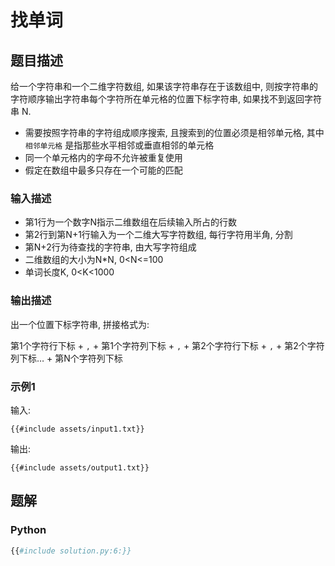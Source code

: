 # 找单词

## 题目描述

给一个字符串和一个二维字符数组, 如果该字符串存在于该数组中, 则按字符串的字符顺序输出字符串每个字符所在单元格的位置下标字符串,
如果找不到返回字符串 N.

- 需要按照字符串的字符组成顺序搜索, 且搜索到的位置必须是相邻单元格, 其中 `相邻单元格` 是指那些水平相邻或垂直相邻的单元格
- 同一个单元格内的字母不允许被重复使用
- 假定在数组中最多只存在一个可能的匹配

### 输入描述

- 第1行为一个数字N指示二维数组在后续输入所占的行数
- 第2行到第N+1行输入为一个二维大写字符数组, 每行字符用半角, 分割
- 第N+2行为待查找的字符串, 由大写字符组成
- 二维数组的大小为N*N, 0<N<=100
- 单词长度K, 0<K<1000

### 输出描述

出一个位置下标字符串, 拼接格式为:

第1个字符行下标 + `,` + 第1个字符列下标 + `,` + 第2个字符行下标 + `,` + 第2个字符列下标… + 第N个字符列下标

### 示例1

输入:

```text
{{#include assets/input1.txt}}
```

输出:

```text
{{#include assets/output1.txt}}
```

## 题解

### Python

```python
{{#include solution.py:6:}}
```